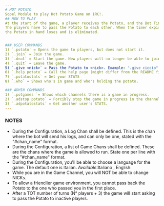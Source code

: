```yaml
---
# HOT POTATO 
Sopel Module to play Hot Potato Game on IRC!.
## HOW TO PLAY 
At the start of the game, a player receives the Potato, and the Bot Timer starts.
The players have to pass the Potato to each other. When the timer expires, whoever holds
the Potato in hand loses and is eliminated.


### USER COMMANDS 
1) `.potato` = Opens the game to players, but does not start it.
2) `.join` = Join the game.
3) `.deal` = Start the game. New players will no longer be able to join.
4) `.quit` = Leave the game.
5) `.give <nick>` = Pass the Potato to <nick>. Example: ".give ciccio"
6) `.help potato` = Call the help page (might differ from the README file).
7) `.potatostats` = Get your STATS
8) `.who` = Shows who's in game and who's holding the potato.

### ADMIN COMMANDS 
1) `.potgames `= Shows which channels there is a game in progress.
2) `.adstop potato` = Forcibly stop the game in progress in the channel in which it is written.
3) `.adpotatostats` = Get another user's STATS.
--- 
```

### NOTES
- During the Configuration, a Log Chan shall be defined. This is the chan where the bot will
send his logs, and can only be one, stated with the "#chan_name" format.
- During the Configuration, a list of Game Chans shall be defined. These are the chans where the game
is allowed to run. State one per line with the "#chan_name" format.
- During the Configuration, you'll be able to choose a language for the game. The default one is Italian. _Available_:Italiano , English
- While you are in the Game Channel, you will NOT be able to change NICKs. 
- To allow a friendlier game environment, you cannot pass back the Potato to the one who passed you in the first place.
- After a TOT number of turns (N° players + 3) the game will start asking to pass the Potato to inactive players.
